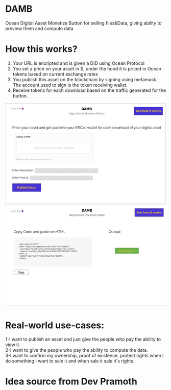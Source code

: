 # DAMB
Ocean Digital Asset Monetize Button for selling files&Data, giving ability to preview them and compute data.


# How this works? 
1. Your URL is encripted and is given a DID using Ocean Protocol 
2. You set a price on your asset in $, under the hood it is priced in Ocean tokens based on current exchange rates 
3. You publish this asset on the blockchain by signing using metamask. The account used to sign is the token receiving wallet. 
4. Receive tokens for each download based on the traffic generated for the button. 

![prototype](images/1.PNG)
![prototype](images/2.PNG)

# Real-world use-cases:
1-I want to publish an asset and just give the people who pay the ability to view it.  
2-I want to give the people who pay the ability to compute the data.  
3-I want to confirm my ownership, proof of existence, protect rights when I do something I want to sale it and when sale it sale it's rights.

# Idea source from Dev Pramoth
